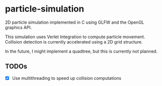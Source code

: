 # particle-simulation

2D particle simulation implemented in C using GLFW and the OpenGL graphics API.

This simulation uses Verlet Integration to compute particle movement.
Collision detection is currently accelerated using a 2D grid structure.

In the future, I might implement a quadtree, but this is currently not planned.


## TODOs

- [x] Use multithreading to speed up collision computations
